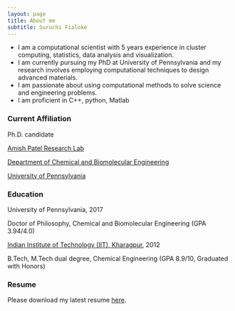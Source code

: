 ```yaml
---
layout: page
title: About me
subtitle: Suruchi Fialoke
---
```



- I am a computational scientist with 5 years experience in cluster computing, statistics, data analysis and visualization. 
- I am currently pursuing my PhD at University of Pennsylvania and my research involves employing computational techniques to design  advanced materials.
- I am passionate about using computational methods to solve science and engineering problems. 
- I am proficient in C++, python, Matlab 



### Current Affiliation
Ph.D. candidate

[Amish Patel Research Lab](http://patelgroup.seas.upenn.edu/)

[Department of Chemical and Biomolecular Engineering](http://www.cbe.seas.upenn.edu/)

[University of Pennsylvania](http://www.upenn.edu/)

### Education

University of Pennsylvania, 2017

Doctor of Philosophy, Chemical and Biomolecular Engineering (GPA 3.94/4.0)

[Indian Institute of Technology (IIT), Kharagpur](http://iitkgp.ac.in/), 2012

B.Tech, M.Tech dual degree, Chemical Engineering	(GPA 8.9/10, Graduated with Honors)

### Resume 
Please download my latest resume [here]().
